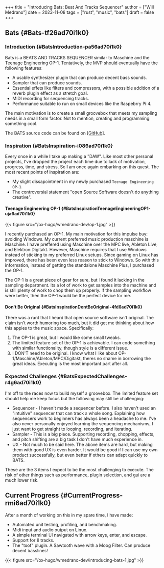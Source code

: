 +++
title = "Introducing Bats: Beat And Tracks Sequencer"
author = ["Will Medrano"]
date = 2023-11-08
tags = ["rust", "music", "bats"]
draft = false
+++

## Bats {#Bats-tf26ad70i1k0}


### Introduction {#BatsIntroduction-pa56ad70i1k0}

Bats is a BEATS AND TRACKS SEQUENCER similar to Maschine and the Teenage Engineering OP-1. Tentatively, the MVP should eventually have the following features:

-   A usable synthesizer plugin that can produce decent bass sounds.
-   Sampler that can produce sounds.
-   Essential effets like filters and compressors, with a possible addition of a reverb plugin effect as a stretch goal.
-   MIDI recording for sequencing tracks.
-   Performance suitable to run on small devices like the Raspebrry Pi 4.

The main motivation is to create a small groovebox that meets my sampling needs in a small form factor. Not to mention, creating and programming something cool.

The BATS source code can be found on [[GitHub]​](https://github.com/wmedrano/bats).


### Inspiration {#BatsInspiration-i086ad70i1k0}

Every once in a while I take up making a "DAW". Like most other personal projects, I've dropped the project each time due to lack of motivation, progress, time, and stress. So I am once again embarking on this quest. The most recent points of inspiration are:

-   My slight dissapointment in my newly purchased `Teenage Engineering OP-1`.
-   The controversial statement "open Source Software doesn't do anything creative".


#### Teenage Engineering OP-1 {#BatsInspirationTeenageEngineeringOP1-uja6ad70i1k0}

{{< figure src="/ox-hugo/wmedrano-dev/op-1.jpg" >}}

I recently purchased an OP-1. My main motivation for this impulse buy: avoiding Windows. My current preferred music production maschine is Maschine. I have preffered using Maschine over the MPC live, Ableton Live, and Elektron Digitakt. However, Maschine requires that I use Windows instead of sticking to my preferred Linux setups. Since gaming on Linux has improved, there has been even less reason to stick to Windows. So with this information, instead of getting the standalone Maschine Plus, I purchased the OP-1.

The OP-1 is a great piece of gear for sure, but I found it lacking in the sampling department. Its a lot of work to get samples into the machine and is still plenty of work to chop them up properly. If the sampling workflow were better, then the OP-1 would be the perfect device for me.


#### Don't Be Original {#BatsInspirationDontBeOriginal-4fd6ad70i1k0}

There was a rant that I heard that open source software isn't original. The claim isn't worth humoring too much, but it did get me thinking about how this appies to the music space. Specifically:

1.  The OP-1 is great, but I would like some small tweaks.
2.  The limited feature set of the OP-1 is achievable. I can code something with similar functionality, though style is a different issue.
3.  I DON'T need to be original. I know what I like about OP-1/Maschine/Ableton/MPC/Digitakt, theres no shame in borrowing the great ideas. Executing is the most important part after all.


### Expected Challenges {#BatsExpectedChallenges-r4g6ad70i1k0}

I'm off to the races now to build myself a groovebox. The limited feature set should help me keep focus but the following may still be challenging:

-   Sequencer - I haven't made a sequencer before. I also haven't used an "intuitive" sequencer that can track a whole song. Explaining how sequencers work to beginners has always been a headache to me. I've also never personally enjoyed learning the sequencing mechanisms, I just want to get straight to looping, recording, and iterating.
-   Sampler - This is a big piece. Supporting recording, chopping, effects, and pitch shifting are a big task I don't have much experience in.
-   UX - Not much to be said here. The above items are hard, but making them with good UX is even harder. It would be good if I can use my own product successfully, but even better if others can adapt quickly to BATS.

These are the 3 items I expect to be the most challenging to execute. The risk of other things such as performance, plugin selection, and gui are a much lower risk.


## Current Progress {#CurrentProgress-rmi6ad70i1k0}

After a month of working on this in my spare time, I have made:

-   Automated unit testing, profiling, and benchmaking.
-   Midi input and audio output on Linux.
-   A simple terminal UI navigated with arrow keys, enter, and escape.
-   Support for 8 tracks.
-   The "toof" plugin. A Sawtooth wave with a Moog Filter. Can produce decent basslines!

{{< figure src="/ox-hugo/wmedrano-dev/introducing-bats-1.jpg" >}}
